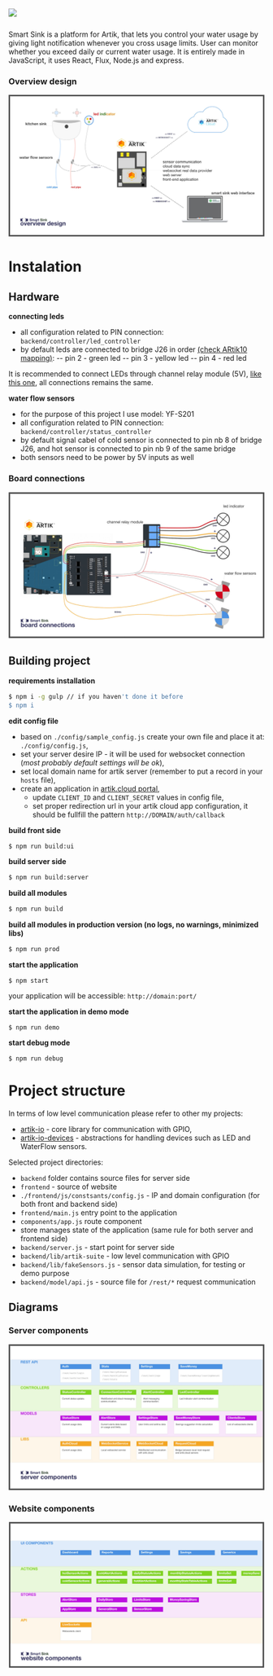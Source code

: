 # <a href="http://devpost.com/software/smart-sink-uwh1g4"><img src='http://i.imgur.com/f7DA08T.png' height='60'></a>

Smart Sink is a platform for Artik, that lets you control your water usage by giving light notification whenever you cross usage limits. User can monitor whether you exceed daily or current water usage. It is entirely made in JavaScript, it uses React, Flux, Node.js and express. 

### Overview design
![Overview design](https://github.com/bkoper/smart-sink/blob/master/docs/min-overview-design.jpg?raw=true)

# Instalation

## Hardware

**connecting leds**
- all configuration related to PIN connection: ```backend/controller/led_controller```
- by default leds are connected to bridge J26 in order [(check ARtik10 mapping)](https://developer.artik.io/documentation/developer-guide/gpio-mapping.html):
    -- pin 2 - green led
    -- pin 3 - yellow led
    -- pin 4 - red led

It is recommended to connect LEDs through channel relay module (5V), [like this one](https://developer.artik.io/documentation/developer-guide/gpio-mapping.html),
all connections remains the same.

**water flow sensors**
- for the purpose of this project I use model: YF-S201
- all configuration related to PIN connection: ```backend/controller/status_controller```
- by default signal cabel of cold sensor is connected to pin nb 8 of bridge J26, and hot sensor is connected to pin nb 9 of the same bridge
- both sensors need to be power by 5V inputs as well

### Board connections
![Board connections](https://github.com/bkoper/smart-sink/blob/master/docs/min-board-connections.jpg?raw=true)

## Building project

**requirements installation**
```bash
$ npm i -g gulp // if you haven't done it before
$ npm i
```

**edit config file**
- based on ```./config/sample_config.js``` create your own file and place it at: ```./config/config.js```,
- set your server desire IP - it will be used for websocket connection (*most probably default settings will be ok*),
- set local domain name for artik server (remember to put a record in your ```hosts``` file),
- create an application in [artik.cloud portal](https://developer.artik.cloud/),
    - update ```CLIENT_ID``` and ```CLIENT_SECRET``` values in config file,
    - set proper redirection url in your artik cloud app configuration, it should be fullfill the pattern ```http://DOMAIN/auth/callback```

**build front side**
```bash
$ npm run build:ui
```

**build server side**
```bash
$ npm run build:server
```

**build all modules**
```bash
$ npm run build
```


**build all modules in production version (no logs, no warnings, minimized libs)**
```bash
$ npm run prod
```

**start the application**
```
$ npm start
```
your application will be accessible: ```http://domain:port/```

**start the application in demo mode**
```
$ npm run demo
```

**start debug mode**
```
$ npm run debug
```

# Project structure

In terms of low level communication please refer to other my projects:
- [artik-io](https://github.com/bkoper/artik-io) - core library for communication with GPIO,
- [artik-io-devices](https://github.com/bkoper/artik-io-devices) - abstractions for handling devices such as LED and WaterFlow sensors.

Selected project directories:
- ```backend``` folder contains source files for server side
- ```frontend``` - source of website
- ```./frontend/js/constsants/config.js``` - IP and domain configuration (for both front and backend side)
- ```frontend/main.js``` entry point to the application
- ```components/app.js``` route component
- store manages state of the application (same rule for both server and frontend side)
- ```backend/server.js``` - start point for server side
- ```backend/lib/artik-suite``` - low level communication with GPIO
- ```backend/lib/fakeSensors.js``` - sensor data simulation, for testing or demo purpose
- ```backend/model/api.js``` - source file for ```/rest/*``` request communication

## Diagrams

### Server components
![Server components](https://github.com/bkoper/smart-sink/blob/master/docs/min-server-components.jpg?raw=true)

### Website components
![Website components](https://github.com/bkoper/smart-sink/blob/master/docs/min-website-components.jpg?raw=true)
